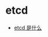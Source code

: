# etcd

- [etcd 是什么](https://github.com/lazecoding/Note/blob/main/note/articles/kafka/what-is-etcd.md)